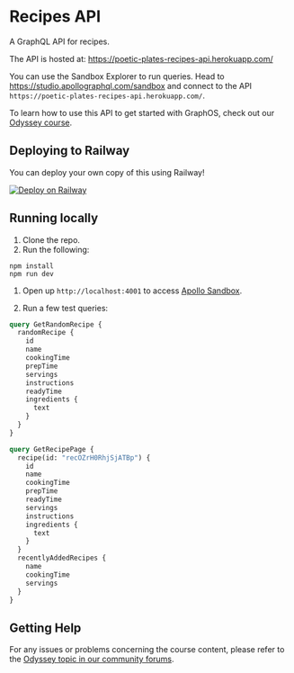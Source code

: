# Recipes API

A GraphQL API for recipes.

The API is hosted at: https://poetic-plates-recipes-api.herokuapp.com/

You can use the Sandbox Explorer to run queries. Head to https://studio.apollographql.com/sandbox and connect to the API `https://poetic-plates-recipes-api.herokuapp.com/`.

To learn how to use this API to get started with GraphOS, check out our [Odyssey course](https://apollographql.com/tutorials/getting-started-with-graphos).

## Deploying to Railway

You can deploy your own copy of this using Railway!

[![Deploy on Railway](https://railway.app/button.svg)](https://railway.app/template/w76a0i)

## Running locally

1. Clone the repo.
1. Run the following:

```shell
npm install
npm run dev
```

1. Open up `http://localhost:4001` to access [Apollo Sandbox](https://www.apollographql.com/docs/graphos/explorer/sandbox).

1. Run a few test queries:

```graphql
query GetRandomRecipe {
  randomRecipe {
    id
    name
    cookingTime
    prepTime
    servings
    instructions
    readyTime
    ingredients {
      text
    }
  }
}
```

```graphql
query GetRecipePage {
  recipe(id: "recOZrH0RhjSjATBp") {
    id
    name
    cookingTime
    prepTime
    readyTime
    servings
    instructions
    ingredients {
      text
    }
  }
  recentlyAddedRecipes {
    name
    cookingTime
    servings
  }
}
```

## Getting Help

For any issues or problems concerning the course content, please refer to the [Odyssey topic in our community forums](https://community.apollographql.com/tags/c/help/6/odyssey).
